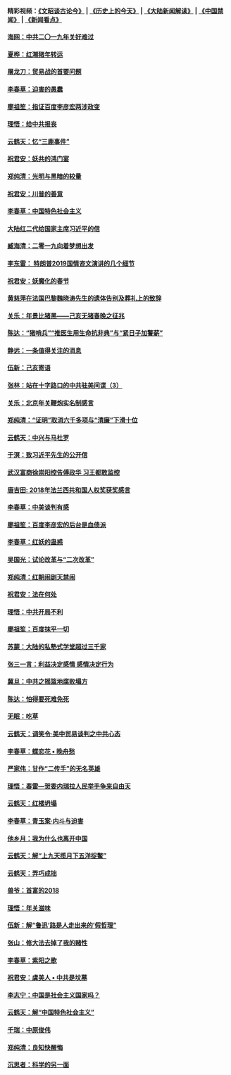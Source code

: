 #### 精彩视频：[《文昭谈古论今》](http://45.76.195.252/wenzhao) | [《历史上的今天》](http://45.76.195.252/today-in-history) | [《大陆新闻解读》](http://45.76.195.252/ntdtv-comedy) | [《中国禁闻》](http://45.76.195.252/ntdtv-news) | [《新闻看点》](http://45.76.195.252/news-insight) 

 #### [海网：中共二〇一九年关好难过](../pages/nsc993/n11041415.md?t=02131427) 

#### [夏桦：红潮猪年转运](../pages/nsc993/n11041337.md?t=02131427) 

#### [屠龙刀：贸易战的首要问题](../pages/nsc993/n11040283.md?t=02131427) 

#### [李春草：迫害的愚蠢](../pages/nsc993/n11036601.md?t=02131427) 

#### [廖祖笙：指证百度李彦宏两涉政变](../pages/nsc993/n11036579.md?t=02131427) 

#### [理悟：给中共报丧](../pages/nsc993/n11036501.md?t=02131427) 

#### [云鹤天：忆“三鹿事件”](../pages/nsc993/n11036466.md?t=02131427) 

#### [祝君安：妖共的鸿门宴](../pages/nsc993/n11035387.md?t=02131427) 

#### [郑纯清：光明与黑暗的较量](../pages/nsc993/n11035337.md?t=02131427) 

#### [祝君安：川普的善意](../pages/nsc993/n11032077.md?t=02131427) 

#### [李春草：中国特色社会主义](../pages/nsc993/n11032132.md?t=02131427) 

#### [大陆红二代给国家主席习近平的信](../pages/nsc993/n11031995.md?t=02131427) 

#### [臧海清：二零一九向着梦想出发](../pages/nsc993/n11031959.md?t=02131427) 

#### [李东雷： 特朗普2019国情咨文演讲的几个细节](../pages/nsc993/n11031943.md?t=02131427) 

#### [祝君安：妖魔化的春节](../pages/nsc993/n11031747.md?t=02131427) 

#### [黄慈萍在法国巴黎魏晓涛先生的遗体告别及葬礼上的致辞](../pages/nsc993/n11031419.md?t=02131427) 

#### [关乐：年景比猪黑——己亥无猪春晚之征兆](../pages/nsc993/n11031494.md?t=02131427) 

#### [陈达：“猪哨兵”“推医生用生命抗非典”与“紧日子加警薪”](../pages/nsc993/n11027746.md?t=02131427) 

#### [静远：一条值得关注的消息](../pages/nsc993/n11024470.md?t=02131427) 

#### [伍新：己亥寄语](../pages/nsc993/n11024543.md?t=02131427) 

#### [张林：站在十字路口的中共驻美间谍（3）](../pages/nsc993/n11023043.md?t=02131427) 

#### [关乐：北京年关鞭炮实名制感言](../pages/nsc993/n11022630.md?t=02131427) 

#### [郑纯清：“证明”取消六千多项与“清廉”下滑十位](../pages/nsc993/n11022638.md?t=02131427) 

#### [云鹤天：中兴与马杜罗](../pages/nsc993/n11022620.md?t=02131427) 

#### [于溟：致习近平先生的公开信](../pages/nsc993/n11022593.md?t=02131427) 

#### [武汉富商徐崇阳控告傅政华 习王都敢监控](../pages/nsc993/n11022212.md?t=02131427) 

#### [唐吉田: 2018年法兰西共和国人权奖获奖感言](../pages/nsc993/n11021537.md?t=02131427) 

#### [李春草：中美谈判有感](../pages/nsc993/n11019776.md?t=02131427) 

#### [廖祖笙：百度李彦宏的后台是血债派](../pages/nsc993/n11019767.md?t=02131427) 

#### [李春草：红妖的蛊惑](../pages/nsc993/n11017095.md?t=02131427) 

#### [吴国光：试论改革与“二次改革”](../pages/nsc993/n11017055.md?t=02131427) 

#### [郑纯清：红朝闹剧天禁闹](../pages/nsc993/n11017030.md?t=02131427) 

#### [祝君安：法在何处](../pages/nsc993/n11017021.md?t=02131427) 

#### [理悟：中共开局不利](../pages/nsc993/n11016938.md?t=02131427) 

#### [廖祖笙：百度抹平一切](../pages/nsc993/n11014925.md?t=02131427) 

#### [苏蒙：大陆的私塾式学堂超过三千家](../pages/nsc993/n11014334.md?t=02131427) 

#### [张三一言：利益决定感情 感情决定行为](../pages/nsc993/n11012463.md?t=02131427) 

#### [冀旦：中共之摇篮地腐败塌方](../pages/nsc993/n11009533.md?t=02131427) 

#### [陈达：怕得要死难免死](../pages/nsc993/n11009520.md?t=02131427) 

#### [无眠：吃草](../pages/nsc993/n11007940.md?t=02131427) 

#### [云鹤天：调笑令‧美中贸易谈判之中共心态](../pages/nsc993/n11007670.md?t=02131427) 

#### [李春草：蝶恋花  •  晚舟愁](../pages/nsc993/n11006605.md?t=02131427) 

#### [严家伟：甘作“二传手”的无名英雄](../pages/nsc993/n11005340.md?t=02131427) 

#### [理悟：春雷—贺委内瑞拉人民举手争来自由天](../pages/nsc993/n11005334.md?t=02131427) 

#### [云鹤天：红楼坍塌](../pages/nsc993/n11005318.md?t=02131427) 

#### [李春草：青玉案·内斗与迫害](../pages/nsc993/n11005306.md?t=02131427) 

#### [他乡月：我为什么也离开中国](../pages/nsc993/n11003553.md?t=02131427) 

#### [云鹤天：解“上九天揽月下五洋捉鳖”](../pages/nsc993/n11000750.md?t=02131427) 

#### [云鹤天：弄巧成拙](../pages/nsc993/n11000722.md?t=02131427) 

#### [兽爷：首富的2018](../pages/nsc993/n11000693.md?t=02131427) 

#### [理悟：年关滋味](../pages/nsc993/n10998847.md?t=02131427) 

#### [伍新：解“鲁迅‘路是人走出来的’假哲理”](../pages/nsc993/n10998777.md?t=02131427) 

#### [张山：修大法去掉了我的赌性](../pages/nsc993/n10997702.md?t=02131427) 

#### [李春草：紫阳之歌](../pages/nsc993/n10997679.md?t=02131427) 

#### [祝君安：虞美人 • 中共是坟墓](../pages/nsc993/n10996090.md?t=02131427) 

#### [李志宁：中国是社会主义国家吗？](../pages/nsc993/n10996097.md?t=02131427) 

#### [云鹤天：解“中国特色社会主义”](../pages/nsc993/n10996043.md?t=02131427) 

#### [千瑞：中原俊伟](../pages/nsc993/n10995401.md?t=02131427) 

#### [郑纯清：良知快醒悔](../pages/nsc993/n10995385.md?t=02131427) 

#### [沉思者：科学的另一面](../pages/nsc993/n10996074.md?t=02131427) 

